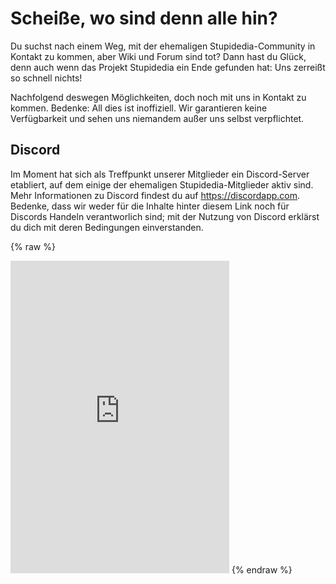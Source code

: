# Scheiße, wo sind denn alle hin?
Du suchst nach einem Weg, mit der ehemaligen Stupidedia-Community in Kontakt zu kommen, aber Wiki und Forum sind tot? Dann hast du Glück, denn auch wenn das Projekt Stupidedia ein Ende gefunden hat: Uns zerreißt so schnell nichts!

Nachfolgend deswegen Möglichkeiten, doch noch mit uns in Kontakt zu kommen. Bedenke: All dies ist inoffiziell. Wir garantieren keine Verfügbarkeit und sehen uns niemandem außer uns selbst verpflichtet.

## Discord
Im Moment hat sich als Treffpunkt unserer Mitglieder ein Discord-Server etabliert, auf dem einige der ehemaligen Stupidedia-Mitglieder aktiv sind. Mehr Informationen zu Discord findest du auf https://discordapp.com. Bedenke, dass wir weder für die Inhalte hinter diesem Link noch für Discords Handeln verantworlich sind; mit der Nutzung von Discord erklärst du dich mit deren Bedingungen einverstanden.

{% raw %}
<iframe src="https://discordapp.com/widget?id=304644678509395968&theme=dark" width="350" height="500" allowtransparency="true" frameborder="0"></iframe>
{% endraw %}
